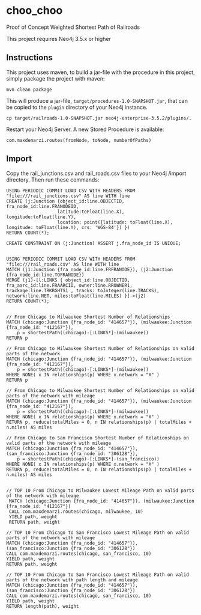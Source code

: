 # choo_choo
Proof of Concept Weighted Shortest Path of Railroads

This project requires Neo4j 3.5.x or higher

Instructions
------------ 

This project uses maven, to build a jar-file with the procedure in this
project, simply package the project with maven:

    mvn clean package

This will produce a jar-file, `target/procedures-1.0-SNAPSHOT.jar`,
that can be copied to the `plugin` directory of your Neo4j instance.

    cp target/railroads-1.0-SNAPSHOT.jar neo4j-enterprise-3.5.2/plugins/.
    
Restart your Neo4j Server. A new Stored Procedure is available:

    com.maxdemarzi.routes(fromNode, toNode, numberOfPaths)

Import
------

Copy the rail_junctions.csv and rail_roads.csv files to your Neo4j /import directory. Then run these commands:


    USING PERIODIC COMMIT LOAD CSV WITH HEADERS FROM "file:///rail_junctions.csv" AS line WITH line
    CREATE (j:Junction {object_id:line.OBJECTID, fra_node_id:line.FRANODEID, 
                       latitude:toFloat(line.X), longitude:toFloat(line.Y),
                       location: point({latitude: toFloat(line.X), longitude: toFloat(line.Y), crs: 'WGS-84'}) })
    RETURN COUNT(*);

    CREATE CONSTRAINT ON (j:Junction) ASSERT j.fra_node_id IS UNIQUE;

    
    USING PERIODIC COMMIT LOAD CSV WITH HEADERS FROM "file:///rail_roads.csv" AS line WITH line
    MATCH (j1:Junction {fra_node_id:line.FRFRANODE}), (j2:Junction {fra_node_id:line.TOFRANODE})
    MERGE (j1)-[l:LINKS { object_id:line.OBJECTID, fra_aarc_id:line.FRAARCID, owner:line.RROWNER1, trackage:line.TRKRGHTS1 , tracks: toInteger(line.TRACKS), network:line.NET, miles:toFloat(line.MILES) }]->(j2)
    RETURN COUNT(*);
    
    
    // From Chicago to Milwaukee Shortest Number of Relationships
    MATCH (chicago:Junction {fra_node_id: "414657"}), (milwaukee:Junction {fra_node_id: "412167"}),
        p = shortestPath((chicago)-[:LINKS*]-(milwaukee))
    RETURN p
    
    // From Chicago to Milwaukee Shortest Number of Relationships on valid parts of the network
    MATCH (chicago:Junction {fra_node_id: "414657"}), (milwaukee:Junction {fra_node_id: "412167"}),
        p = shortestPath((chicago)-[:LINKS*]-(milwaukee))
    WHERE NONE( x IN relationships(p) WHERE x.network = "X" )  
    RETURN p
    
    // From Chicago to Milwaukee Shortest Number of Relationships on valid parts of the network with mileage
    MATCH (chicago:Junction {fra_node_id: "414657"}), (milwaukee:Junction {fra_node_id: "412167"}),
        p = shortestPath((chicago)-[:LINKS*]-(milwaukee))
    WHERE NONE( x IN relationships(p) WHERE x.network = "X" )  
    RETURN p, reduce(totalMiles = 0, n IN relationships(p) | totalMiles + n.miles) AS miles 
    
    // From Chicago to San Francisco Shortest Number of Relationships on valid parts of the network with mileage
    MATCH (chicago:Junction {fra_node_id: "414657"}), (san_francisco:Junction {fra_node_id: "306128"}),
        p = shortestPath((chicago)-[:LINKS*]-(san_francisco))
    WHERE NONE( x IN relationships(p) WHERE x.network = "X" )  
    RETURN p, reduce(totalMiles = 0, n IN relationships(p) | totalMiles + n.miles) AS miles
 
 
    // TOP 10 From Chicago to Milwaukee Lowest Mileage Path on valid parts of the network with mileage
     MATCH (chicago:Junction {fra_node_id: "414657"}), (milwaukee:Junction {fra_node_id: "412167"})
     CALL com.maxdemarzi.routes(chicago, milwaukee, 10)
     YIELD path, weight
     RETURN path, weight
        
    // TOP 10 From Chicago to San Francisco Lowest Mileage Path on valid parts of the network with mileage
    MATCH (chicago:Junction {fra_node_id: "414657"}), (san_francisco:Junction {fra_node_id: "306128"})
    CALL com.maxdemarzi.routes(chicago, san_francisco, 10)
    YIELD path, weight
    RETURN path, weight

    // TOP 10 From Chicago to San Francisco Lowest Mileage Path on valid parts of the network with path length and mileage
    MATCH (chicago:Junction {fra_node_id: "414657"}), (san_francisco:Junction {fra_node_id: "306128"})
    CALL com.maxdemarzi.routes(chicago, san_francisco, 10)
    YIELD path, weight
    RETURN length(path), weight
    